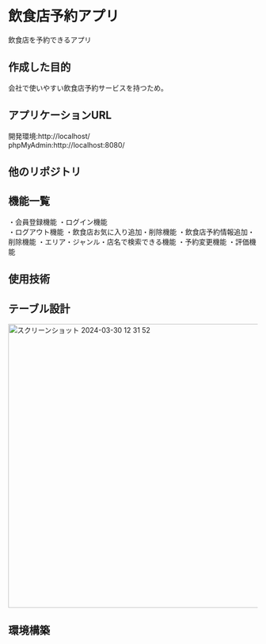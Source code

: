 #  飲食店予約アプリ  
飲食店を予約できるアプリ


##  作成した目的
会社で使いやすい飲食店予約サービスを持つため。  

##  アプリケーションURL  
開発環境:http://localhost/  
phpMyAdmin:http://localhost:8080/  
##  他のリポジトリ  

##  機能一覧
・会員登録機能
・ログイン機能  
・ログアウト機能
・飲食店お気に入り追加・削除機能
・飲食店予約情報追加・削除機能
・エリア・ジャンル・店名で検索できる機能
・予約変更機能
・評価機能

##  使用技術  


##  テーブル設計  
<img width="572" alt="スクリーンショット 2024-03-30 12 31 52" src="https://github.com/katsukishiori/advance-test/assets/145991391/5ab1e340-dea5-4ba8-81fd-4788d12b474c">

##  環境構築
